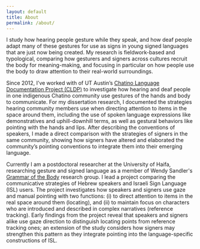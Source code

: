 ```yaml
---
layout: default
title: About
permalink: /about/
---
```

I study how hearing people gesture while they speak, and how deaf people 
adapt many of these gestures for use as signs in young signed languages that are just now being created. 
My research is fieldwork-based and typological, comparing how gesturers and signers across cultures recruit 
the body for meaning-making, and focusing in particular on how people use the body to draw attention to their 
real-world surroundings. 

Since 2012, I’ve worked with of UT Austin’s [Chatino Language Documentation Project (CLDP)](https://sites.google.com/site/lenguachatino/)
 to investigate how hearing and deaf people in one indigenous Chatino community use gestures of the hands and body to
 communicate. For my dissertation research, I documented the strategies hearing community members use when directing
  attention to items in the space around them, including the use of spoken language expressions like demonstratives and 
  uphill-downhill terms, as well as gestural behaviors like pointing with the hands and lips.  After describing 
  the conventions of speakers, I made a direct comparison with the strategies of signers in the same community, showing how
   signers have altered and elaborated the community’s pointing conventions to integrate them into their emerging language. 
 
 Currently I am a postdoctoral researcher at the University of Haifa, researching gesture 
 and signed language as a member of Wendy Sandler's [Grammar of the Body](http://gramby.haifa.ac.il)
research group. I lead a project comparing the communicative strategies of Hebrew speakers and
 Israeli Sign Language (ISL) users. The project investigates how speakers and signers use gaze and manual pointing 
 with two functions: (i) to direct attention to items in the real space around them (locating), and (ii) to 
 maintain focus on characters who are introduced and described in complex narratives (reference tracking). 
  Early findings from the project reveal that speakers and signers alike use gaze direction to distinguish
   locating points from reference tracking ones; an extension of the study considers how signers may
 strengthen this pattern as they integrate pointing into the language-specific constructions of ISL.